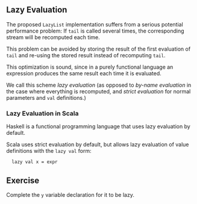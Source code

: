 
## Lazy Evaluation

The proposed `LazyList` implementation suffers from a serious potential performance
problem: If `tail` is called several times, the corresponding stream
will be recomputed each time.

This problem can be avoided by storing the result of the first
evaluation of `tail` and re-using the stored result instead of recomputing `tail`.

This optimization is sound, since in a purely functional language an
expression produces the same result each time it is evaluated.

We call this scheme *lazy evaluation* (as opposed to *by-name evaluation* in
the case where everything is recomputed, and *strict evaluation* for normal
parameters and `val` definitions.)

### Lazy Evaluation in Scala

Haskell is a functional programming language that uses lazy evaluation by default.

Scala uses strict evaluation by default, but allows lazy evaluation of value definitions
with the `lazy val` form:

      lazy val x = expr

## Exercise

Complete the `y` variable declaration for it to be lazy.